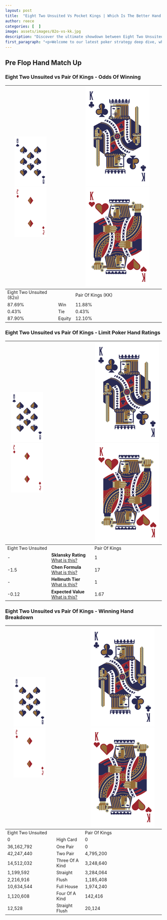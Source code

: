 ```yaml
---
layout: post
title:  "Eight Two Unsuited Vs Pocket Kings | Which Is The Better Hand In Poker? A Complete Guide"
author: reece
categories: [  ]
image: assets/images/82o-vs-kk.jpg
description: "Discover the ultimate showdown between Eight Two Unsuited and Pair Of Kings in poker! Uncover the odds, strategies, and scenarios where one hand triumphs over the other. Get ready to up your poker game with this thrilling analysis."
first_paragraph: "<p>Welcome to our latest poker strategy deep dive, where we're pitting two distinct hands against each other in a high-stakes showdown: Eight Two Unsuited vs Pair Of Kings.</p><p>In the dynamic world of poker, every decision counts, and knowing which hand holds the upper hand is key to your success at the table.</p><p>In this article, we'll dissect these two hands, explore the scenarios where one dominates the other, and equip you with the knowledge to make strategic choices that can tip the odds in your favor.</p><p>Get ready to unravel the intriguing dynamics of these poker hands and elevate your game to new heights.</p>"
---
```




[comment]: # (sp0)

## Pre Flop Hand Match Up

<div class="table hand-ratings" markdown="1"> 



### Eight Two Unsuited vs Pair Of Kings - Odds Of Winning


    
| ![image info](assets/images/hand1/8.png) ![image info](assets/images/hand1/2o.png) |  | ![image info](assets/images/hand2/K.png) ![image info](assets/images/hand2/Ko.png) |
| -------- | -------- | -------- |
| Eight Two Unsuited (82o) |  | Pair Of Kings (KK) |
| 87.69% | Win | 11.88% |
| 0.43% | Tie | 0.43% |
| 87.90% | Equity | 12.10% |




[comment]: # (sp1)



### Eight Two Unsuited vs Pair Of Kings - Limit Poker Hand Ratings


    
| ![image info](assets/images/hand1/8.png) ![image info](assets/images/hand1/2o.png) |  | ![image info](assets/images/hand2/K.png) ![image info](assets/images/hand2/Ko.png) |
| -------- | -------- | -------- |
| Eight Two Unsuited |  | Pair Of Kings |
| - | **Sklansky Rating** [What is this?](/sklansky-rating-explained) | 1 |
| -1.5 | **Chen Formula** [What is this?](/chen-formula-explained) | 17 |
| - | **Hellmuth Tier** [What is this?](/Hellmuth-tier-explained) | 1 |
| -0.12 | **Expected Value** [What is this?](/expected-value-explained) | 1.67 |




[comment]: # (sp2)



### Eight Two Unsuited vs Pair Of Kings - Winning Hand Breakdown


    
| ![image info](assets/images/hand1/8.png) ![image info](assets/images/hand1/2o.png) |  | ![image info](assets/images/hand2/K.png) ![image info](assets/images/hand2/Ko.png) |
| -------- | -------- | -------- |
| Eight Two Unsuited |  | Pair Of Kings |
| 0 | High Card | 0 |
| 36,162,792 | One Pair | 0 |
| 42,247,440 | Two Pair | 4,795,200 |
| 14,512,032 | Three Of A Kind | 3,248,640 |
| 1,199,592 | Straight | 3,284,064 |
| 2,216,916 | Flush | 1,185,408 |
| 10,634,544 | Full House | 1,974,240 |
| 1,120,608 | Four Of A Kind | 142,416 |
| 12,528 | Straight Flush | 20,124 |




[comment]: # (sp3)



</div>

[comment]: # (sp4)



[comment]: # (sp5)

